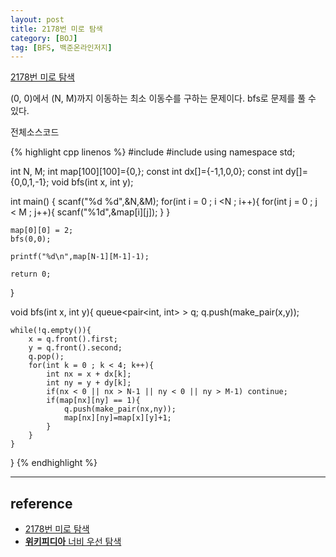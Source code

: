 ```yaml
---
layout: post
title: 2178번 미로 탐색
category: [BOJ]
tag: [BFS, 백준온라인저지]
---
```


[2178번 미로 탐색](https://www.acmicpc.net/problem/2178)

(0, 0)에서 (N, M)까지 이동하는 최소 이동수를 구하는 문제이다. bfs로 문제를 풀 수 있다.

전체소스코드

{% highlight cpp linenos %}
#include <cstdio>
#include <queue>
using namespace std;

int N, M;
int map[100][100]={0,};
const int dx[]={-1,1,0,0};
const int dy[]={0,0,1,-1};
void bfs(int x, int y);

int main() {
	scanf("%d %d",&N,&M);
	for(int i = 0 ; i <N ; i++){
		for(int j = 0 ; j < M ; j++){
			scanf("%1d",&map[i][j]);
		}
	}

	map[0][0] = 2;
	bfs(0,0);

	printf("%d\n",map[N-1][M-1]-1);

	return 0;
}

void bfs(int x, int y){
	queue<pair<int, int> > q;
	q.push(make_pair(x,y));

	while(!q.empty()){
		x = q.front().first;
		y = q.front().second;
		q.pop();
		for(int k = 0 ; k < 4; k++){
			int nx = x + dx[k];
			int ny = y + dy[k];
			if(nx < 0 || nx > N-1 || ny < 0 || ny > M-1) continue;
			if(map[nx][ny] == 1){
				q.push(make_pair(nx,ny));
				map[nx][ny]=map[x][y]+1;
			}
		}
	}
}
{% endhighlight %}

---

## reference
- [2178번 미로 탐색](https://www.acmicpc.net/problem/2178)
- [**위키피디아** 너비 우선 탐색](https://ko.wikipedia.org/wiki/%EB%84%88%EB%B9%84_%EC%9A%B0%EC%84%A0_%ED%83%90%EC%83%89)
